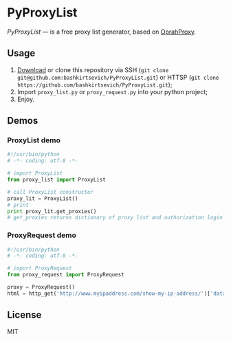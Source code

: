 # PyProxyList

*PyProxyList* — is a free proxy list generator, based on [OprahProxy](https://github.com/spaze/oprah-proxy).

## Usage

  1. [Download](https://github.com/bashkirtsevich/PyProxyList/archive/master.zip) or clone this repository via SSH (`git clone git@github.com:bashkirtsevich/PyProxyList.git`) or HTTSP (`git clone https://github.com/bashkirtsevich/PyProxyList.git`);
  2. Import `proxy_list.py` or `proxy_request.py` into your python project;
  3. Enjoy.

## Demos
### ProxyList demo
```python
#!/usr/bin/python
# -*- coding: utf-8 -*-

# import ProxyList
from proxy_list import ProxyList

# call ProxyList constructor
proxy_lit = ProxyList()
# print 
print proxy_lit.get_proxies()
# get_proxies returns dictionary of proxy list and authorization login & password
```
### ProxyRequest demo
```python
#!/usr/bin/python
# -*- coding: utf-8 -*-

# import ProxyRequest
from proxy_request import ProxyRequest

proxy = ProxyRequest()
html = http_get('http://www.myipaddress.com/show-my-ip-address/')['data']

```

License
----

MIT
